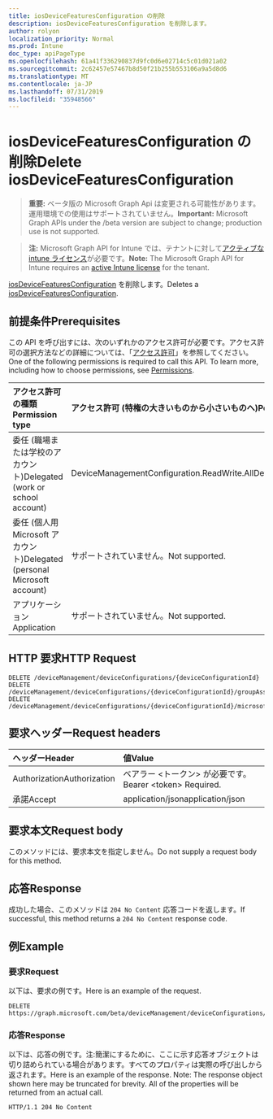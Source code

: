 ```yaml
---
title: iosDeviceFeaturesConfiguration の削除
description: iosDeviceFeaturesConfiguration を削除します。
author: rolyon
localization_priority: Normal
ms.prod: Intune
doc_type: apiPageType
ms.openlocfilehash: 61a41f336290837d9fc0d6e02714c5c01d021a02
ms.sourcegitcommit: 2c62457e57467b8d50f21b255b553106a9a5d8d6
ms.translationtype: MT
ms.contentlocale: ja-JP
ms.lasthandoff: 07/31/2019
ms.locfileid: "35948566"
---
```

# <a name="delete-iosdevicefeaturesconfiguration"></a><span data-ttu-id="a5f4a-103">iosDeviceFeaturesConfiguration の削除</span><span class="sxs-lookup"><span data-stu-id="a5f4a-103">Delete iosDeviceFeaturesConfiguration</span></span>

> <span data-ttu-id="a5f4a-104">**重要:** ベータ版の Microsoft Graph Api は変更される可能性があります。運用環境での使用はサポートされていません。</span><span class="sxs-lookup"><span data-stu-id="a5f4a-104">**Important:** Microsoft Graph APIs under the /beta version are subject to change; production use is not supported.</span></span>

> <span data-ttu-id="a5f4a-105">**注:** Microsoft Graph API for Intune では、テナントに対して[アクティブな intune ライセンス](https://go.microsoft.com/fwlink/?linkid=839381)が必要です。</span><span class="sxs-lookup"><span data-stu-id="a5f4a-105">**Note:** The Microsoft Graph API for Intune requires an [active Intune license](https://go.microsoft.com/fwlink/?linkid=839381) for the tenant.</span></span>

<span data-ttu-id="a5f4a-106">[iosDeviceFeaturesConfiguration](../resources/intune-deviceconfig-iosdevicefeaturesconfiguration.md) を削除します。</span><span class="sxs-lookup"><span data-stu-id="a5f4a-106">Deletes a [iosDeviceFeaturesConfiguration](../resources/intune-deviceconfig-iosdevicefeaturesconfiguration.md).</span></span>

## <a name="prerequisites"></a><span data-ttu-id="a5f4a-107">前提条件</span><span class="sxs-lookup"><span data-stu-id="a5f4a-107">Prerequisites</span></span>
<span data-ttu-id="a5f4a-p101">この API を呼び出すには、次のいずれかのアクセス許可が必要です。アクセス許可の選択方法などの詳細については、「[アクセス許可](/graph/permissions-reference)」を参照してください。</span><span class="sxs-lookup"><span data-stu-id="a5f4a-p101">One of the following permissions is required to call this API. To learn more, including how to choose permissions, see [Permissions](/graph/permissions-reference).</span></span>

|<span data-ttu-id="a5f4a-110">アクセス許可の種類</span><span class="sxs-lookup"><span data-stu-id="a5f4a-110">Permission type</span></span>|<span data-ttu-id="a5f4a-111">アクセス許可 (特権の大きいものから小さいものへ)</span><span class="sxs-lookup"><span data-stu-id="a5f4a-111">Permissions (from most to least privileged)</span></span>|
|:---|:---|
|<span data-ttu-id="a5f4a-112">委任 (職場または学校のアカウント)</span><span class="sxs-lookup"><span data-stu-id="a5f4a-112">Delegated (work or school account)</span></span>|<span data-ttu-id="a5f4a-113">DeviceManagementConfiguration.ReadWrite.All</span><span class="sxs-lookup"><span data-stu-id="a5f4a-113">DeviceManagementConfiguration.ReadWrite.All</span></span>|
|<span data-ttu-id="a5f4a-114">委任 (個人用 Microsoft アカウント)</span><span class="sxs-lookup"><span data-stu-id="a5f4a-114">Delegated (personal Microsoft account)</span></span>|<span data-ttu-id="a5f4a-115">サポートされていません。</span><span class="sxs-lookup"><span data-stu-id="a5f4a-115">Not supported.</span></span>|
|<span data-ttu-id="a5f4a-116">アプリケーション</span><span class="sxs-lookup"><span data-stu-id="a5f4a-116">Application</span></span>|<span data-ttu-id="a5f4a-117">サポートされていません。</span><span class="sxs-lookup"><span data-stu-id="a5f4a-117">Not supported.</span></span>|

## <a name="http-request"></a><span data-ttu-id="a5f4a-118">HTTP 要求</span><span class="sxs-lookup"><span data-stu-id="a5f4a-118">HTTP Request</span></span>
<!-- {
  "blockType": "ignored"
}
-->
``` http
DELETE /deviceManagement/deviceConfigurations/{deviceConfigurationId}
DELETE /deviceManagement/deviceConfigurations/{deviceConfigurationId}/groupAssignments/{deviceConfigurationGroupAssignmentId}/deviceConfiguration
DELETE /deviceManagement/deviceConfigurations/{deviceConfigurationId}/microsoft.graph.windowsDomainJoinConfiguration/networkAccessConfigurations/{deviceConfigurationId}
```

## <a name="request-headers"></a><span data-ttu-id="a5f4a-119">要求ヘッダー</span><span class="sxs-lookup"><span data-stu-id="a5f4a-119">Request headers</span></span>
|<span data-ttu-id="a5f4a-120">ヘッダー</span><span class="sxs-lookup"><span data-stu-id="a5f4a-120">Header</span></span>|<span data-ttu-id="a5f4a-121">値</span><span class="sxs-lookup"><span data-stu-id="a5f4a-121">Value</span></span>|
|:---|:---|
|<span data-ttu-id="a5f4a-122">Authorization</span><span class="sxs-lookup"><span data-stu-id="a5f4a-122">Authorization</span></span>|<span data-ttu-id="a5f4a-123">ベアラー &lt;トークン&gt; が必要です。</span><span class="sxs-lookup"><span data-stu-id="a5f4a-123">Bearer &lt;token&gt; Required.</span></span>|
|<span data-ttu-id="a5f4a-124">承諾</span><span class="sxs-lookup"><span data-stu-id="a5f4a-124">Accept</span></span>|<span data-ttu-id="a5f4a-125">application/json</span><span class="sxs-lookup"><span data-stu-id="a5f4a-125">application/json</span></span>|

## <a name="request-body"></a><span data-ttu-id="a5f4a-126">要求本文</span><span class="sxs-lookup"><span data-stu-id="a5f4a-126">Request body</span></span>
<span data-ttu-id="a5f4a-127">このメソッドには、要求本文を指定しません。</span><span class="sxs-lookup"><span data-stu-id="a5f4a-127">Do not supply a request body for this method.</span></span>

## <a name="response"></a><span data-ttu-id="a5f4a-128">応答</span><span class="sxs-lookup"><span data-stu-id="a5f4a-128">Response</span></span>
<span data-ttu-id="a5f4a-129">成功した場合、このメソッドは `204 No Content` 応答コードを返します。</span><span class="sxs-lookup"><span data-stu-id="a5f4a-129">If successful, this method returns a `204 No Content` response code.</span></span>

## <a name="example"></a><span data-ttu-id="a5f4a-130">例</span><span class="sxs-lookup"><span data-stu-id="a5f4a-130">Example</span></span>

### <a name="request"></a><span data-ttu-id="a5f4a-131">要求</span><span class="sxs-lookup"><span data-stu-id="a5f4a-131">Request</span></span>
<span data-ttu-id="a5f4a-132">以下は、要求の例です。</span><span class="sxs-lookup"><span data-stu-id="a5f4a-132">Here is an example of the request.</span></span>
``` http
DELETE https://graph.microsoft.com/beta/deviceManagement/deviceConfigurations/{deviceConfigurationId}
```

### <a name="response"></a><span data-ttu-id="a5f4a-133">応答</span><span class="sxs-lookup"><span data-stu-id="a5f4a-133">Response</span></span>
<span data-ttu-id="a5f4a-p102">以下は、応答の例です。注:簡潔にするために、ここに示す応答オブジェクトは切り詰められている場合があります。すべてのプロパティは実際の呼び出しから返されます。</span><span class="sxs-lookup"><span data-stu-id="a5f4a-p102">Here is an example of the response. Note: The response object shown here may be truncated for brevity. All of the properties will be returned from an actual call.</span></span>
``` http
HTTP/1.1 204 No Content
```





